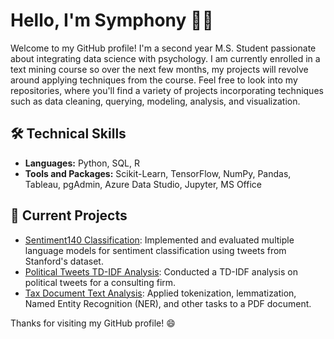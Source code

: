 # Hello, I'm Symphony 👋🏾

Welcome to my GitHub profile! I'm a second year M.S. Student passionate about integrating data science with psychology. I am currently enrolled in a text mining course so over the next few months, my projects will revolve around applying techniques from the course. Feel free to look into my repositories, where you'll find a variety of projects incorporating techniques such as data cleaning, querying, modeling, analysis, and visualization.

## 🛠️ Technical Skills
- **Languages:** Python, SQL, R
- **Tools and Packages:** Scikit-Learn, TensorFlow, NumPy, Pandas, Tableau, pgAdmin, Azure Data Studio, Jupyter, MS Office
  
## 🔭 Current Projects

- [Sentiment140 Classification](https://github.com/symphopkins/Sentiment140_Models/blob/main/Project6_Hopkins_Symphony.ipynb): Implemented and evaluated multiple language models for sentiment classification using tweets from Stanford's dataset.
- [Political Tweets TD-IDF Analysis](https://github.com/symphopkins/Political_Tweets_TDIDF_Analysis/blob/main/Project4_Hopkins_Symphony.ipynb): Conducted a TD-IDF analysis on political tweets for a consulting firm.
- [Tax Document Text Analysis](https://github.com/symphopkins/Tax_Document_Text_Analysis): Applied tokenization, lemmatization, Named Entity Recognition (NER), and other tasks to a PDF document.

Thanks for visiting my GitHub profile! 😄
